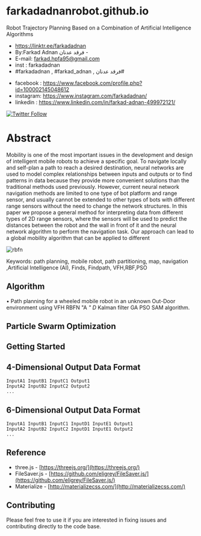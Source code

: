 # farkadadnanrobot.github.io

Robot Trajectory Planning Based on a Combination of Artificial Intelligence Algorithms
 
- https://linktr.ee/farkadadnan
-  By:Farkad Adnan فرقد عدنان - 
 - E-mail: farkad.hpfa95@gmail.com 
- inst : farkadadnan 
- #farkadadnan , #farkad_adnan , فرقد عدنان# 
* facebook : https://www.facebook.com/profile.php?id=100002145048612
* instagram:  https://www.instagram.com/farkadadnan/
* linkedin : https://www.linkedin.com/in/farkad-adnan-499972121/
 <p>
 <a href='https://mobile.twitter.com/farkadadnan'>
        <img alt="Twitter Follow" src="https://img.shields.io/twitter/follow/farkadadnan?label=%40farkadadnan&style=social" alt='Twitter' align="center"/>
    </a>
</p>

# Abstract
Mobility is one of the most important issues in the development and design of intelligent mobile robots to achieve a specific goal. To navigate locally and self-plan a path to reach a desired destination, neural networks are used to model complex relationships between inputs and outputs or to find patterns in data because they provide more convenient solutions than the traditional methods used previously. However, current neural network navigation methods are limited to one type of bot platform and range sensor, and usually cannot be extended to other types of bots with different range sensors without the need to change the network structures. In this paper we propose a general method for interpreting data from different types of 2D range sensors, where the sensors will be used to predict the distances between the robot and the wall in front of it and the neural network algorithm to perform the navigation task. Our approach can lead to a global mobility algorithm that can be applied to different

 ![rbfn](https://user-images.githubusercontent.com/35774039/185421297-d63eca29-9636-440c-818d-427a2f1966e8.png)

Keywords: path planning, mobile robot, path partitioning, map, navigation ,Artificial Intelligence (AI), Finds, Findpath, VFH,RBF,PSO

 
##   Algorithm
• Path planning for a wheeled mobile robot in an unknown Out-Door environment using VFH RBFN "A *" D* Kalman filter GA PSO SAM algorithm.

 

## Particle Swarm Optimization

 
## Getting Started

 
  

 
 
## 4-Dimensional Output Data Format

    InputA1 InputB1 InputC1 Output1
    InputA2 InputB2 InputC2 Output2
    ...

 
## 6-Dimensional Output Data Format

    InputA1 InputB1 InputC1 InputD1 InputE1 Output1
    InputA2 InputB2 InputC2 InputD1 InputE1 Output2
    ...

  

## Reference

+ three.js - [https://threejs.org/](https://threejs.org/)
+ FileSaver.js - [https://github.com/eligrey/FileSaver.js/](https://github.com/eligrey/FileSaver.js/)
+ Materialize - [http://materializecss.com/](http://materializecss.com/)

## Contributing

Please feel free to use it if you are interested in fixing issues and contributing directly to the code base.
 
